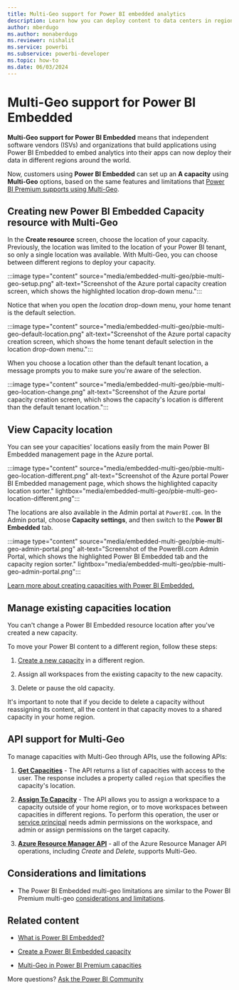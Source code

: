 ```yaml
---
title: Multi-Geo support for Power BI embedded analytics
description: Learn how you can deploy content to data centers in regions other than the home region of your Power BI embedded analytics solution. Use Multi-Geo support. 
author: mberdugo
ms.author: monaberdugo
ms.reviewer: nishalit
ms.service: powerbi
ms.subservice: powerbi-developer
ms.topic: how-to
ms.date: 06/03/2024
---
```


# Multi-Geo support for Power BI Embedded

**Multi-Geo support for Power BI Embedded** means that independent software vendors (ISVs) and organizations that build applications using Power BI Embedded to embed analytics into their apps can now deploy their data in different regions around the world.

Now, customers using **Power BI Embedded** can set up an **A capacity** using **Multi-Geo** options, based on the same features and limitations that [Power BI Premium supports using Multi-Geo](../../admin/service-admin-premium-Multi-Geo.md).

## Creating new Power BI Embedded Capacity resource with Multi-Geo

In the **Create resource** screen, choose the location of your capacity. Previously, the location was limited to the location of your Power BI tenant, so only a single location was available. With Multi-Geo, you can choose between different regions to deploy your capacity.

:::image type="content" source="media/embedded-multi-geo/pbie-multi-geo-setup.png" alt-text="Screenshot of the Azure portal capacity creation screen, which shows the highlighted location drop-down menu.":::

Notice that when you open the *location* drop-down menu, your home tenant is the default selection.

:::image type="content" source="media/embedded-multi-geo/pbie-multi-geo-default-location.png" alt-text="Screenshot of the Azure portal capacity creation screen, which shows the home tenant default selection in the location drop-down menu.":::

When you choose a location other than the default tenant location, a message prompts you to make sure you're aware of the selection.

:::image type="content" source="media/embedded-multi-geo/pbie-multi-geo-location-change.png" alt-text="Screenshot of the Azure portal capacity creation screen, which shows the capacity's location is different than the default tenant location.":::

## View Capacity location

You can see your capacities' locations easily from the main Power BI Embedded management page in the Azure portal.

:::image type="content" source="media/embedded-multi-geo/pbie-multi-geo-location-different.png" alt-text="Screenshot of the Azure portal Power BI Embedded management page, which shows the highlighted capacity location sorter." lightbox="media/embedded-multi-geo/pbie-multi-geo-location-different.png":::

The locations are also available in the Admin portal at `PowerBI.com`. In the Admin portal, choose **Capacity settings**, and then switch to the **Power BI Embedded** tab.

:::image type="content" source="media/embedded-multi-geo/pbie-multi-geo-admin-portal.png" alt-text="Screenshot of the PowerBI.com Admin Portal, which shows the highlighted Power BI Embedded tab and the capacity region sorter." lightbox="media/embedded-multi-geo/pbie-multi-geo-admin-portal.png":::

[Learn more about creating capacities with Power BI Embedded.](azure-pbie-create-capacity.md)

## Manage existing capacities location

You can't change a Power BI Embedded resource location after you've created a new capacity.

To move your Power BI content to a different region, follow these steps:

1. [Create a new capacity](azure-pbie-create-capacity.md) in a different region.

2. Assign all workspaces from the existing capacity to the new capacity.

3. Delete or pause the old capacity.

It's important to note that if you decide to delete a capacity without reassigning its content, all the content in that capacity moves to a shared capacity in your home region.

## API support for Multi-Geo

To manage capacities with Multi-Geo through APIs, use the following APIs:

1. **[Get Capacities](/rest/api/power-bi/capacities/getcapacities)** - The API returns a list of capacities with access to the user. The response includes a property called `region` that specifies the capacity's location.

2. **[Assign To Capacity](/rest/api/power-bi/capacities)** - The API allows you to assign a workspace to a capacity outside of your home region, or to move workspaces between capacities in different regions. To perform this operation, the user or [service principal](embed-service-principal.md) needs admin permissions on the workspace, and admin or assign permissions on the target capacity.

3. **[Azure Resource Manager API](/rest/api/power-bi-embedded/capacities)** - all of the Azure Resource Manager API operations, including *Create* and *Delete*, supports Multi-Geo.

## Considerations and limitations

* The Power BI Embedded multi-geo limitations are similar to the Power BI Premium multi-geo [considerations and limitations](../../admin/service-admin-premium-multi-geo.md#considerations-and-limitations).

## Related content

* [What is Power BI Embedded?](embedded-analytics-power-bi.md)

* [Create a Power BI Embedded capacity](azure-pbie-create-capacity.md)

* [Multi-Geo in Power BI Premium capacities](../../admin/service-admin-premium-multi-geo.md)

More questions? [Ask the Power BI Community](https://community.powerbi.com/)
